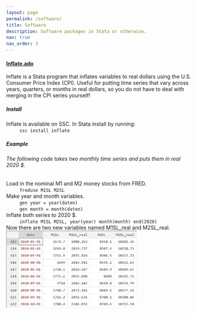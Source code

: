 ```yaml
---
layout: page
permalink: /software/
title: Software
description: Software packages in Stata or otherwise.
nav: true
nav_order: 3
---
```


#### [Inflate.ado](https://ideas.repec.org/c/boc/bocode/s459037.html)  
Inflate is a Stata program that inflates variables to real dollars using the U.S. Consumer Price Index (CPI). Useful for putting time series that vary across years, quarters, or months in real dollars, so you do not have to deal with merging in the CPI series yourself!

##### **Install**
Inflate is available on SSC. In Stata install by running:
\
&emsp; &emsp; ```ssc install inflate```

##### **Example**
###### The following code takes two monthly time series and puts them in real 2020 $.
Load in the nominal M1 and M2 money stocks from FRED.
\
&emsp; &emsp; ```freduse M1SL M2SL```
\
Make year and month variables.
\
&emsp; &emsp; ```gen year = year(daten)```
\
&emsp; &emsp; ```gen month = month(daten)```
\
Inflate both series to 2020 $.
\
&emsp; &emsp; ```inflate M1SL M2SL, year(year) month(month) end(2020)```
\
Now there are two new variables named M1SL_real and M2SL_real.
\
<img src="/assets/img/inflate_screen_grab-1400.webp" alt="Inflate Screenshot" width="70%"/>